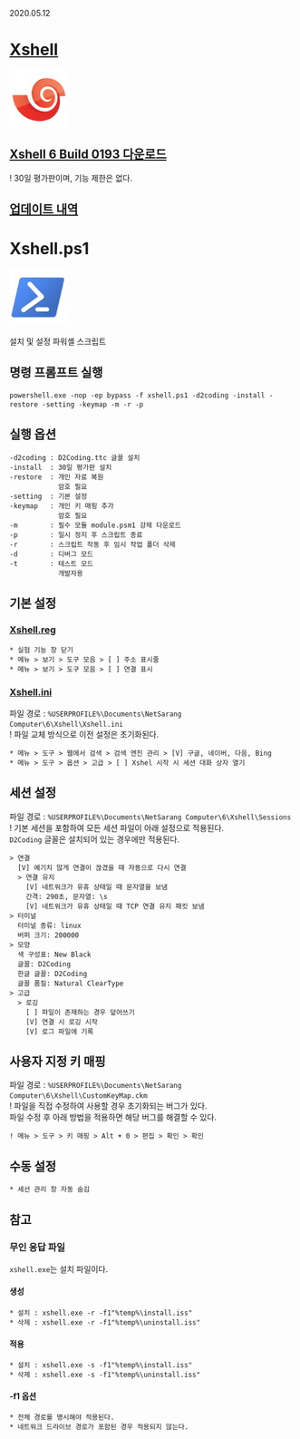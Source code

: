 2020.05.12

# [Xshell](https://www.netsarang.com/xshell/)
<img src="logo.png" width=100>

## [Xshell 6 Build 0193 다운로드](https://www.majorgeeks.com/mg/getmirror/xshell,1.html)  
! 30일 평가판이며, 기능 제한은 없다.

## [업데이트 내역](https://www.netsarang.com/ko/xshell-update-history/)

# Xshell.ps1
<img src="https://github.com/ssokka/Windows/raw/master/PowerShell/logo.png" width=100>

설치 및 설정 파워셸 스크립트

## 명령 프롬프트 실행
```
powershell.exe -nop -ep bypass -f xshell.ps1 -d2coding -install -restore -setting -keymap -m -r -p
```

## 실행 옵션
```
-d2coding : D2Coding.ttc 글꼴 설치
-install  : 30일 평가판 설치
-restore  : 개인 자료 복원
            암호 필요
-setting  : 기본 설정
-keymap   : 개인 키 매핑 추가
            암호 필요
-m        : 필수 모듈 module.psm1 강제 다운로드
-p        : 일시 정지 후 스크립트 종료
-r        : 스크립트 작동 후 임시 작업 폴더 삭제
-d        : 디버그 모드
-t        : 테스트 모드
            개발자용
```

## 기본 설정
### [Xshell.reg](Xshell.reg)
```
* 실험 기능 창 닫기
* 메뉴 > 보기 > 도구 모음 > [ ] 주소 표시줄
* 메뉴 > 보기 > 도구 모음 > [ ] 연결 표시
```
### [Xshell.ini](Xshell.ini)
파일 경로 : `%USERPROFILE%\Documents\NetSarang Computer\6\Xshell\Xshell.ini`  
! 파일 교체 방식으로 이전 설정은 초기화된다.
```
* 메뉴 > 도구 > 웹에서 검색 > 검색 엔진 관리 > [V] 구글, 네이버, 다음, Bing
* 메뉴 > 도구 > 옵션 > 고급 > [ ] Xshel 시작 시 세션 대화 상자 열기
```

## 세션 설정
파일 경로 : `%USERPROFILE%\Documents\NetSarang Computer\6\Xshell\Sessions`  
! 기본 세션을 포함하여 모든 세션 파일이 아래 설정으로 적용된다.  
`D2Coding` 글꼴은 설치되어 있는 경우에만 적용된다.
```
> 연결
  [V] 예기치 않게 연결이 끊겼을 때 자동으로 다시 연결
  > 연결 유지
    [V] 네트워크가 유휴 상태일 때 문자열을 보냄
    간격: 290초, 문자열: \s
    [V] 네트워크가 유휴 상태일 때 TCP 연결 유지 패킷 보냄
> 터미널
  터미널 종류: linux
  버퍼 크기: 200000
> 모양
  색 구성표: New Black
  글꼴: D2Coding
  한글 글꼴: D2Coding
  글꼴 품질: Natural ClearType
> 고급
  > 로깅
    [ ] 파일이 존재하는 경우 덮어쓰기
    [V] 연결 시 로깅 시작
    [V] 로그 파일에 기록
```

## 사용자 지정 키 매핑
파일 경로 : `%USERPROFILE%\Documents\NetSarang Computer\6\Xshell\CustomKeyMap.ckm`  
! 파일을 직접 수정하여 사용할 경우 초기화되는 버그가 있다.  
파일 수정 후 아래 방법을 적용하면 해당 버그를 해결할 수 있다.
```
! 메뉴 > 도구 > 키 매핑 > Alt + 0 > 편집 > 확인 > 확인
```

## 수동 설정
```
* 세선 관리 창 자동 숨김
```

## 참고

### 무인 응답 파일

`xshell.exe`는 설치 파일이다.

#### 생성
```
* 설치 : xshell.exe -r -f1"%temp%\install.iss"
* 삭제 : xshell.exe -r -f1"%temp%\uninstall.iss"
```

#### 적용
```
* 설치 : xshell.exe -s -f1"%temp%\install.iss"
* 삭제 : xshell.exe -s -f1"%temp%\uninstall.iss"
```

#### -f1 옵션
```
* 전체 경로를 명시해야 적용된다.
* 네트워크 드라이브 경로가 포함된 경우 적용되지 않는다.
```